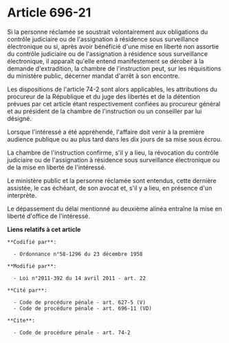 # Article 696-21

Si la personne réclamée se soustrait volontairement aux obligations du contrôle judiciaire ou de l'assignation à résidence
sous surveillance électronique ou si, après avoir bénéficié d'une mise en liberté non assortie du contrôle judiciaire ou de
l'assignation à résidence sous surveillance électronique, il apparaît qu'elle entend manifestement se dérober à la demande
d'extradition, la chambre de l'instruction peut, sur les réquisitions du ministère public, décerner mandat d'arrêt à son
encontre. 

Les dispositions de l'article 74-2 sont alors applicables, les attributions du procureur de la République et du juge des
libertés et de la détention prévues par cet article étant respectivement confiées au procureur général et au président de la
chambre de l'instruction ou un conseiller par lui désigné. 

Lorsque l'intéressé a été appréhendé, l'affaire doit venir à la première audience publique ou au plus tard dans les dix jours
de sa mise sous écrou. 

La chambre de l'instruction confirme, s'il y a lieu, la révocation du contrôle judiciaire ou de l'assignation à résidence
sous surveillance électronique ou de la mise en liberté de l'intéressé. 

Le ministère public et la personne réclamée sont entendus, cette dernière assistée, le cas échéant, de son avocat et, s'il y
a lieu, en présence d'un interprète. 

Le dépassement du délai mentionné au deuxième alinéa entraîne la mise en liberté d'office de l'intéressé.

**Liens relatifs à cet article**

	**Codifié par**:

	  - Ordonnance n°58-1296 du 23 décembre 1958

	**Modifié par**:

	  - Loi n°2011-392 du 14 avril 2011 - art. 22

	**Cité par**:

	  - Code de procédure pénale - art. 627-5 (V)
	  - Code de procédure pénale - art. 696-11 (VD)

	**Cite**:

	  - Code de procédure pénale - art. 74-2
